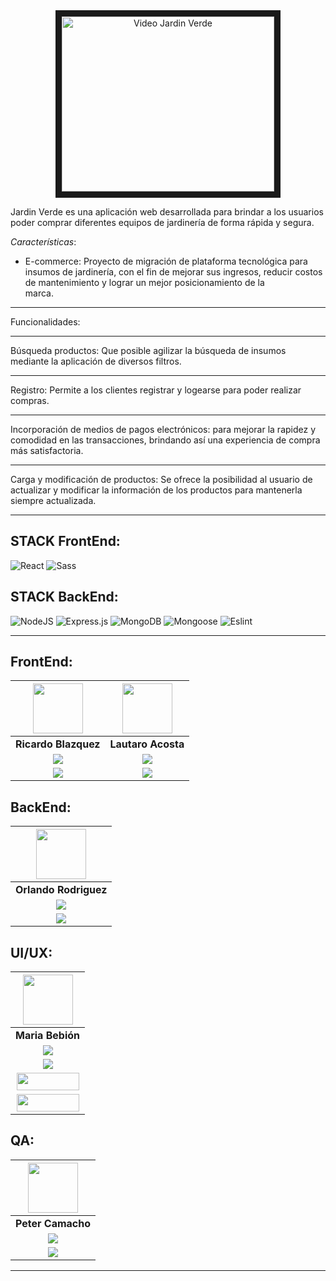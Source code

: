 <div align="center">
  <a href="https://www.youtube.com/watch?v=0cwjsJU4vAI">
    <img src="https://i.postimg.cc/64hSCrS9/IMGJARDIN.png" alt="Video Jardin Verde" width="340" height="280" border="10" />
  </a>
</div>

Jardin Verde es una aplicación web desarrollada para brindar a los usuarios poder comprar diferentes equipos de jardinería de forma rápida y segura.

*Características*:

- E-commerce:
 Proyecto de migración de plataforma tecnológica para insumos de jardinería, con el fin de mejorar sus ingresos, reducir costos de mantenimiento y lograr un mejor posicionamiento de la  
 marca.
<hr/>
 Funcionalidades:
 <hr/>
 Búsqueda productos: Que posible agilizar la búsqueda de insumos  mediante la aplicación de diversos filtros.
 <hr/>
 Registro: Permite a los clientes registrar y logearse para poder realizar compras.
 <hr/>
 Incorporación de medios de pagos electrónicos: para mejorar la rapidez y comodidad en las transacciones, brindando así una experiencia de compra más satisfactoria.
 <hr/>
 Carga y modificación de productos: Se ofrece la posibilidad al usuario de actualizar y modificar la información de los productos para mantenerla siempre actualizada.

<hr/>

## STACK FrontEnd:

![React](https://img.shields.io/badge/React-149eca?style=for-the-badge&logo=react&logoColor=fff) ![Sass](https://img.shields.io/badge/Sass-CC6699?style=for-the-badge&logo=sass&logoColor=white)

## STACK BackEnd:

![NodeJS](https://img.shields.io/badge/Node.js-6DA55F?style=for-the-badge&logo=Node.js&logoColor=white) ![Express.js](https://img.shields.io/badge/Express.js-%23404d59.svg?style=for-the-badge&logo=Express&logoColor=%2361DAFB) ![MongoDB](https://img.shields.io/badge/MongoDB-%234ea94b.svg?style=for-the-badge&logo=MongoDB&logoColor=white) ![Mongoose](https://img.shields.io/badge/Mongoose-%2320232a.svg?style=for-the-badge&logo=Mongoose&logoColor=%%2361DAFB) ![Eslint](https://img.shields.io/badge/EsLint-4B32C3?style=for-the-badge&logo=Eslint&logoColor=fff)

<hr/>

## FrontEnd: 

| <img src="https://ca.slack-edge.com/T02KS88FB0E-U0661ESLPGU-ea230c6ebb3e-512" width=80 /> | <img src="https://i.postimg.cc/fb2KdMDK/Whats-App-Image-2023-12-22-at-7-30-00-PM.jpg" width=80 /> | 
|:-:|:-:|
| **Ricardo Blazquez** | **Lautaro Acosta** | <!---Github-->
| <a href="https://github.com/RRicardoBlazquez"><img src="https://img.shields.io/badge/github-%23121011.svg?&style=for-the-badge&logo=github&logoColor=white"/></a> | <a href="https://github.com/Lauto22"><img src="https://img.shields.io/badge/github-%23121011.svg?&style=for-the-badge&logo=github&logoColor=white"/></a> |<!---LinkedIn-->
| <a href="https://www.linkedin.com/in/ricardo-blazquez-desarrollorwebfullstack/"><img src="https://img.shields.io/badge/linkedin%20-%230077B5.svg?&style=for-the-badge&logo=linkedin&logoColor=white"/> | <a href="https://www.linkedin.com/in/lautaronacosta/"><img src="https://img.shields.io/badge/linkedin%20-%230077B5.svg?&style=for-the-badge&logo=linkedin&logoColor=white"/></a> |

## BackEnd:

| <img src="https://avatars.githubusercontent.com/u/22499448?v=4" width=80/> |
|:-:|
| **Orlando Rodriguez** |
| <a href="https://github.com/orlandogvk"><img src="https://img.shields.io/badge/github-%23121011.svg?&style=for-the-badge&logo=github&logoColor=white"/></a> |
| <a href="https://www.linkedin.com/in/orlandogavik/"><img src="https://img.shields.io/badge/linkedin%20-%230077B5.svg?&style=for-the-badge&logo=linkedin&logoColor=white"/> |

## UI/UX:
| <img src="https://ca.slack-edge.com/T02KS88FB0E-U05MJG5QCHL-6ca9ca31d47a-512" width=80 /> 
|:-:|
| **Maria Bebión** |
| <a href="https://github.com/MariaABebion"><img src="https://img.shields.io/badge/github-%23121011.svg?&style=for-the-badge&logo=github&logoColor=white"/></a> |
| <a href="https://www.linkedin.com/in/maria-bebion-85a6038a/"><img src="https://img.shields.io/badge/linkedin%20-%230077B5.svg?&style=for-the-badge&logo=linkedin&logoColor=white"/> |
| <a href="https://www.figma.com/file/GLVnUm73GBxUHTngxMQhpd/ProyectoNoCountry?type=design&node-id=1-3&mode=design&t=2kNHf7BCnFkJgxn9-0"><img src="https://www.pixartprinting.it/blog/wp-content/uploads/2022/12/figma_logo.png" width="100" height="28"/> |
| <a href="https://www.canva.com/design/DAF29377LgU/d6p3vyh4LJrpL-dWX4EmOQ/edit"><img src="https://1000marcas.net/wp-content/uploads/2020/01/Canva-logo.png" width="100" height="28"/> |

## QA:
| <img src="https://ca.slack-edge.com/T02KS88FB0E-U063PNZDCQ4-5e34f4584cb7-512" width=80 /> 
|:-:|
| **Peter Camacho** |
| <a href="https://github.com/Petercafe"><img src="https://img.shields.io/badge/github-%23121011.svg?&style=for-the-badge&logo=github&logoColor=white"/></a> |
| <a href="https://www.linkedin.com/in/petercamacho/"><img src="https://img.shields.io/badge/linkedin%20-%230077B5.svg?&style=for-the-badge&logo=linkedin&logoColor=white"/> |

 <hr/>
